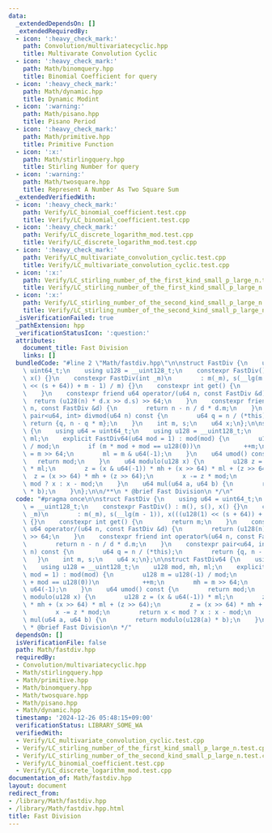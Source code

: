 ```yaml
---
data:
  _extendedDependsOn: []
  _extendedRequiredBy:
  - icon: ':heavy_check_mark:'
    path: Convolution/multivariatecyclic.hpp
    title: Multivarate Convolution Cyclic
  - icon: ':heavy_check_mark:'
    path: Math/binomquery.hpp
    title: Binomial Coefficient for query
  - icon: ':heavy_check_mark:'
    path: Math/dynamic.hpp
    title: Dynamic Modint
  - icon: ':warning:'
    path: Math/pisano.hpp
    title: Pisano Period
  - icon: ':heavy_check_mark:'
    path: Math/primitive.hpp
    title: Primitive Function
  - icon: ':x:'
    path: Math/stirlingquery.hpp
    title: Stirling Number for query
  - icon: ':warning:'
    path: Math/twosquare.hpp
    title: Represent A Number As Two Square Sum
  _extendedVerifiedWith:
  - icon: ':heavy_check_mark:'
    path: Verify/LC_binomial_coefficient.test.cpp
    title: Verify/LC_binomial_coefficient.test.cpp
  - icon: ':heavy_check_mark:'
    path: Verify/LC_discrete_logarithm_mod.test.cpp
    title: Verify/LC_discrete_logarithm_mod.test.cpp
  - icon: ':heavy_check_mark:'
    path: Verify/LC_multivariate_convolution_cyclic.test.cpp
    title: Verify/LC_multivariate_convolution_cyclic.test.cpp
  - icon: ':x:'
    path: Verify/LC_stirling_number_of_the_first_kind_small_p_large_n.test.cpp
    title: Verify/LC_stirling_number_of_the_first_kind_small_p_large_n.test.cpp
  - icon: ':x:'
    path: Verify/LC_stirling_number_of_the_second_kind_small_p_large_n.test.cpp
    title: Verify/LC_stirling_number_of_the_second_kind_small_p_large_n.test.cpp
  _isVerificationFailed: true
  _pathExtension: hpp
  _verificationStatusIcon: ':question:'
  attributes:
    document_title: Fast Division
    links: []
  bundledCode: "#line 2 \"Math/fastdiv.hpp\"\n\nstruct FastDiv {\n    using u64 =\
    \ uint64_t;\n    using u128 = __uint128_t;\n    constexpr FastDiv() : m(), s(),\
    \ x() {}\n    constexpr FastDiv(int _m)\n        : m(_m), s(__lg(m - 1)), x(((u128(1)\
    \ << (s + 64)) + m - 1) / m) {}\n    constexpr int get() {\n        return m;\n\
    \    }\n    constexpr friend u64 operator/(u64 n, const FastDiv &d) {\n      \
    \  return (u128(n) * d.x >> d.s) >> 64;\n    }\n    constexpr friend int operator%(u64\
    \ n, const FastDiv &d) {\n        return n - n / d * d.m;\n    }\n    constexpr\
    \ pair<u64, int> divmod(u64 n) const {\n        u64 q = n / (*this);\n       \
    \ return {q, n - q * m};\n    }\n    int m, s;\n    u64 x;\n};\n\nstruct FastDiv64\
    \ {\n    using u64 = uint64_t;\n    using u128 = __uint128_t;\n    u128 mod, mh,\
    \ ml;\n    explicit FastDiv64(u64 mod = 1) : mod(mod) {\n        u128 m = u128(-1)\
    \ / mod;\n        if (m * mod + mod == u128(0))\n            ++m;\n        mh\
    \ = m >> 64;\n        ml = m & u64(-1);\n    }\n    u64 umod() const {\n     \
    \   return mod;\n    }\n    u64 modulo(u128 x) {\n        u128 z = (x & u64(-1))\
    \ * ml;\n        z = (x & u64(-1)) * mh + (x >> 64) * ml + (z >> 64);\n      \
    \  z = (x >> 64) * mh + (z >> 64);\n        x -= z * mod;\n        return x <\
    \ mod ? x : x - mod;\n    }\n    u64 mul(u64 a, u64 b) {\n        return modulo(u128(a)\
    \ * b);\n    }\n};\n\n/**\n * @brief Fast Division\n */\n"
  code: "#pragma once\n\nstruct FastDiv {\n    using u64 = uint64_t;\n    using u128\
    \ = __uint128_t;\n    constexpr FastDiv() : m(), s(), x() {}\n    constexpr FastDiv(int\
    \ _m)\n        : m(_m), s(__lg(m - 1)), x(((u128(1) << (s + 64)) + m - 1) / m)\
    \ {}\n    constexpr int get() {\n        return m;\n    }\n    constexpr friend\
    \ u64 operator/(u64 n, const FastDiv &d) {\n        return (u128(n) * d.x >> d.s)\
    \ >> 64;\n    }\n    constexpr friend int operator%(u64 n, const FastDiv &d) {\n\
    \        return n - n / d * d.m;\n    }\n    constexpr pair<u64, int> divmod(u64\
    \ n) const {\n        u64 q = n / (*this);\n        return {q, n - q * m};\n \
    \   }\n    int m, s;\n    u64 x;\n};\n\nstruct FastDiv64 {\n    using u64 = uint64_t;\n\
    \    using u128 = __uint128_t;\n    u128 mod, mh, ml;\n    explicit FastDiv64(u64\
    \ mod = 1) : mod(mod) {\n        u128 m = u128(-1) / mod;\n        if (m * mod\
    \ + mod == u128(0))\n            ++m;\n        mh = m >> 64;\n        ml = m &\
    \ u64(-1);\n    }\n    u64 umod() const {\n        return mod;\n    }\n    u64\
    \ modulo(u128 x) {\n        u128 z = (x & u64(-1)) * ml;\n        z = (x & u64(-1))\
    \ * mh + (x >> 64) * ml + (z >> 64);\n        z = (x >> 64) * mh + (z >> 64);\n\
    \        x -= z * mod;\n        return x < mod ? x : x - mod;\n    }\n    u64\
    \ mul(u64 a, u64 b) {\n        return modulo(u128(a) * b);\n    }\n};\n\n/**\n\
    \ * @brief Fast Division\n */"
  dependsOn: []
  isVerificationFile: false
  path: Math/fastdiv.hpp
  requiredBy:
  - Convolution/multivariatecyclic.hpp
  - Math/stirlingquery.hpp
  - Math/primitive.hpp
  - Math/binomquery.hpp
  - Math/twosquare.hpp
  - Math/pisano.hpp
  - Math/dynamic.hpp
  timestamp: '2024-12-26 05:48:15+09:00'
  verificationStatus: LIBRARY_SOME_WA
  verifiedWith:
  - Verify/LC_multivariate_convolution_cyclic.test.cpp
  - Verify/LC_stirling_number_of_the_first_kind_small_p_large_n.test.cpp
  - Verify/LC_stirling_number_of_the_second_kind_small_p_large_n.test.cpp
  - Verify/LC_binomial_coefficient.test.cpp
  - Verify/LC_discrete_logarithm_mod.test.cpp
documentation_of: Math/fastdiv.hpp
layout: document
redirect_from:
- /library/Math/fastdiv.hpp
- /library/Math/fastdiv.hpp.html
title: Fast Division
---
```

